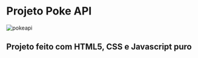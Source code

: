 # Projeto Poke API
![pokeapi](https://github.com/YanzinhoCaue/PROJETO-POKEAPI/assets/127339610/10eb6607-02f9-49a2-abbe-7b28eaf75df1)
## Projeto feito com HTML5, CSS e Javascript puro

